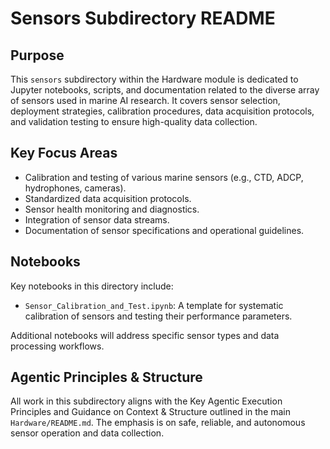 # Sensors Subdirectory README

## Purpose

This `sensors` subdirectory within the Hardware module is dedicated to Jupyter notebooks, scripts, and documentation related to the diverse array of sensors used in marine AI research. It covers sensor selection, deployment strategies, calibration procedures, data acquisition protocols, and validation testing to ensure high-quality data collection.

## Key Focus Areas

-   Calibration and testing of various marine sensors (e.g., CTD, ADCP, hydrophones, cameras).
-   Standardized data acquisition protocols.
-   Sensor health monitoring and diagnostics.
-   Integration of sensor data streams.
-   Documentation of sensor specifications and operational guidelines.

## Notebooks

Key notebooks in this directory include:

-   `Sensor_Calibration_and_Test.ipynb`: A template for systematic calibration of sensors and testing their performance parameters.

Additional notebooks will address specific sensor types and data processing workflows.

## Agentic Principles & Structure

All work in this subdirectory aligns with the Key Agentic Execution Principles and Guidance on Context & Structure outlined in the main `Hardware/README.md`. The emphasis is on safe, reliable, and autonomous sensor operation and data collection.
